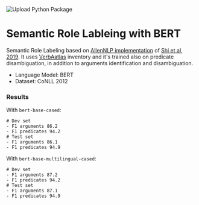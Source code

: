 ![Upload Python Package](https://github.com/Riccorl/srl-bert-verbatlas/workflows/Upload%20Python%20Package/badge.svg)

# Semantic Role Lableing with BERT

Semantic Role Labeling based on [AllenNLP implementation](https://demo.allennlp.org/semantic-role-labeling) of [Shi et al, 2019](https://arxiv.org/abs/1904.05255). It uses [VerbAatlas](http://verbatlas.org/) inventory and it's trained also on predicate disambiguation, in addition to arguments identification and disambiguation.

- Language Model: BERT
- Dataset: CoNLL 2012


### Results

With `bert-base-cased`:
```
# Dev set
- F1 arguments 86.2
- F1 predicates 94.2
# Test set
- F1 arguments 86.1
- F1 predicates 94.9
```

With `bert-base-multilingual-cased`:
```
# Dev set
- F1 arguments 87.2
- F1 predicates 94.2
# Test set
- F1 arguments 87.1
- F1 predicates 94.9
```
